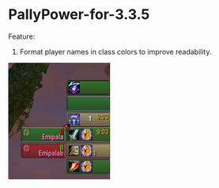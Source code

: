 # PallyPower-for-3.3.5
Feature:

1. Format player names in class colors to improve readability.

![image](pics/classcolors.png)
